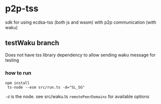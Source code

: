 # p2p-tss
sdk for using ecdsa-tss (both js and wasm) with p2p communication (with waku)

## testWaku branch
Does not have tss library dependency to allow sending waku message for testing 

### how to run

```
npm install
 ts-node --esm src/run.ts -d="SL_SG"
```
`-d` is the node. see src/waku.ts `remotePeerDomains` for available options